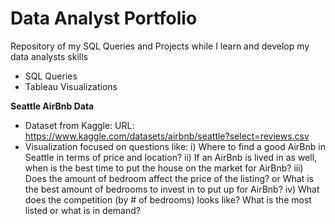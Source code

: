 # Data Analyst Portfolio
Repository of my SQL Queries and Projects while I learn and develop my data analysts skills
- SQL Queries
- Tableau Visualizations


**Seattle AirBnb Data**
- Dataset from Kaggle: URL: https://www.kaggle.com/datasets/airbnb/seattle?select=reviews.csv
- Visualization focused on questions like:
  i) Where to find a good AirBnb in Seattle in terms of price and location? 
  ii) If an AirBnb is lived in as well, when is the best time to put the house on the market for AirBnb?
  iii) Does the amount of bedroom affect the price of the listing? or What is the best amount of bedrooms to invest in to put up for AirBnb?
  iv) What does the competition (by # of bedrooms) looks like? What is the most listed or what is in demand? 
